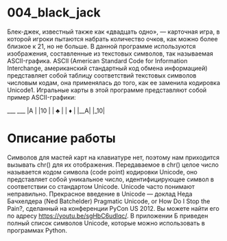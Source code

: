 # 004_black_jack
Блек-джек, известный также как «двадцать одно», — карточная игра, в которой игроки пытаются набрать количество очков, как можно более близкое к 21, но не больше. В данной программе используются изображения, составленные из текстовых символов, так называемая ASCII-графика. ASCII (American Standard Code for Information Interchange, американский стандартный код обмена информацией) представляет собой таблицу соответствий текстовых символов числовым кодам, она применялась до того, как ее заменила кодировка Unicode1. Игральные карты в этой программе представляют собой пример ASCII-графики:

 \___   ___
|A  | |10 |
| ♣ | | ♦ |
|__A| |_10|

# Описание работы
Символов для мастей карт на клавиатуре нет, поэтому нам приходится вызывать chr() для их отображения. Передаваемое в chr() целое число называется кодом символа (code point) кодировки Unicode, оно представляет собой уникальное число, идентифицирующее символ в соответствии со стандартом Unicode. Unicode часто понимают неправильно. Прекрасное введение в Unicode — доклад Неда Бачхелдера (Ned Batchelder) Pragmatic Unicode, or How Do I Stop the Pain?, сделанный на конференции PyCon US 2012. Вы можете найти его по адресу https://youtu.be/sgHbC6udIqc/. В приложении Б приведен полный список символов Unicode, которые можно использовать в программах Python.
